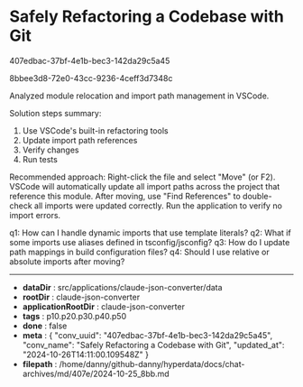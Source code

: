 # Safely Refactoring a Codebase with Git

407edbac-37bf-4e1b-bec3-142da29c5a45

8bbee3d8-72e0-43cc-9236-4ceff3d7348c

 Analyzed module relocation and import path management in VSCode.

Solution steps summary:
1. Use VSCode's built-in refactoring tools
2. Update import path references
3. Verify changes
4. Run tests

Recommended approach:
Right-click the file and select "Move" (or F2). VSCode will automatically update all import paths across the project that reference this module. After moving, use "Find References" to double-check all imports were updated correctly. Run the application to verify no import errors.

q1: How can I handle dynamic imports that use template literals?
q2: What if some imports use aliases defined in tsconfig/jsconfig?
q3: How do I update path mappings in build configuration files?
q4: Should I use relative or absolute imports after moving?

---

* **dataDir** : src/applications/claude-json-converter/data
* **rootDir** : claude-json-converter
* **applicationRootDir** : claude-json-converter
* **tags** : p10.p20.p30.p40.p50
* **done** : false
* **meta** : {
  "conv_uuid": "407edbac-37bf-4e1b-bec3-142da29c5a45",
  "conv_name": "Safely Refactoring a Codebase with Git",
  "updated_at": "2024-10-26T14:11:00.109548Z"
}
* **filepath** : /home/danny/github-danny/hyperdata/docs/chat-archives/md/407e/2024-10-25_8bb.md
